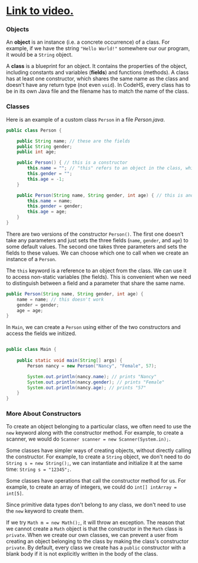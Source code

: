 # [Link to video.]()

### Objects

An **object** is an instance (i.e. a concrete occurrence) of a class. For example, if we have the string `"Hello World!"` somewhere our our program, it would be a `String` object. 

A **class** is a blueprint for an object. It contains the properties of the object, including constants and variables (**fields**) and functions (methods). A class has at least one constructor, which shares the same name as the class and doesn't have any return type (not even `void`). In CodeHS, every class has to be in its own Java file and the filename has to match the name of the class.

### Classes

Here is an example of a custom class `Person` in a file *Person.java*.

```java
public class Person {

    public String name; // these are the fields
    public String gender;
    public int age;

    public Person() { // this is a constructor
        this.name = ""; // "this" refers to an object in the class, which allows us to access the fields
        this.gender = "";
        this.age = -1;
    }

    public Person(String name, String gender, int age) { // this is another constructor
        this.name = name;
        this.gender = gender;
        this.age = age;
    }
} 
```

There are two versions of the constructor `Person()`. The first one doesn't take any parameters and just sets the three fields (`name`, `gender`, and `age`) to some default values. The second one takes three parameters and sets the fields to these values. We can choose which one to call when we create an instance of a `Person`.

The `this` keyword is a reference to an object from the class. We can use it to access non-static variables (the fields). This is convenient when we need to distinguish between a field and a parameter that share the same name.

```java
public Person(String name, String gender, int age) { 
    name = name; // this doesn't work
    gender = gender;
    age = age;
} 
```

In `Main`, we can create a `Person` using either of the two constructors and access the fields we initized.

```java

public class Main {
	
    public static void main(String[] args) {
        Person nancy = new Person("Nancy", "Female", 57);

        System.out.println(nancy.name); // prints "Nancy"
        System.out.println(nancy.gender); // prints "Female"
        System.out.println(nancy.age); // prints "57"
    }
} 
```

### More About Constructors

To create an object belonging to a particular class, we often need to use the `new` keyword along with the constructor method. For example, to create a scanner, we would do `Scanner scanner = new Scanner(System.in);`. 

Some classes have simpler ways of creating objects, without directly calling the constructor. For example, to create a `String` object, we don't need to do `String s = new String();`, we can instantiate and initialize it at the same time: `String s = "12345";`. 

Some classes have operations that call the constructor method for us. For example, to create an array of integers, we could do `int[] intArray = int[5]`.

Since primitive data types don't belong to any class, we don't need to use the `new` keyword to create them.

If we try `Math m = new Math();`, it will throw an exception. The reason that we cannot create a `Math` object is that the constructor in the `Math` class is `private`. When we create our own classes, we can prevent a user from creating an object belonging to the class by making the class's constructor `private`. By default, every class we create has a `public` constructor with a blank body if it is not explicitly written in the body of the class.
